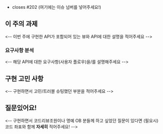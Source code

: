 - closes #202 (여기에는 이슈 넘버를 넣어주세요!)
## 이 주의 과제

<-- 이번 주에 구현한 API가 포함되어 있는 뷰와 API에 대한 설명을 적어주세요 -->

### 요구사항 분석

<-- 해당 API에 대한 요구사항(사용자 플로우)을/를 설명해주세요 -->

## 구현 고민 사항

<-- 구현하면서 고민/트러블 슈팅했던 부분을 적어주세요 -->

## 질문있어요!

<-- 구현하면서 코드리뷰조원이나 명예 OB 분들께 하고 싶었던 질문이 있다면 (필요시)코드 좌표와 함께 **자세히** 적어주세요! -->
